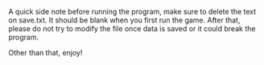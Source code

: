 A quick side note before running the program, make sure to delete the text on save.txt. It should be blank when you first run the game. After that, please do not try to modify the file once data is saved or it could break the program.

Other than that, enjoy!
